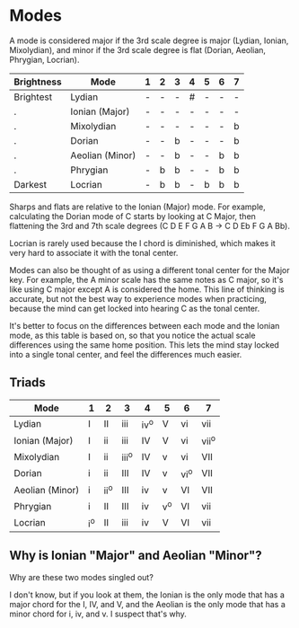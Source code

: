 Modes
=====

A mode is considered major if the 3rd scale degree is major (Lydian, Ionian, Mixolydian), and minor
if the 3rd scale degree is flat (Dorian, Aeolian, Phrygian, Locrian).

| Brightness | Mode            | 1 | 2 | 3 | 4 | 5 | 6 | 7 |
|------------|-----------------|:-:|:-:|:-:|:-:|:-:|:-:|:-:|
| Brightest  | Lydian          | - | - | - | # | - | - | - |
| .          | Ionian (Major)  | - | - | - | - | - | - | - |
| .          | Mixolydian      | - | - | - | - | - | - | b |
| .          | Dorian          | - | - | b | - | - | - | b |
| .          | Aeolian (Minor) | - | - | b | - | - | b | b |
| .          | Phrygian        | - | b | b | - | - | b | b |
| Darkest    | Locrian         | - | b | b | - | b | b | b |

Sharps and flats are relative to the Ionian (Major) mode.  For example, calculating the Dorian mode
of C starts by looking at C Major, then flattening the 3rd and 7th scale degrees (C D E F G A B
&rarr; C D Eb F G A Bb).

Locrian is rarely used because the I chord is diminished, which makes it very hard to associate it
with the tonal center.

Modes can also be thought of as using a different tonal center for the Major key.  For example, the
A minor scale has the same notes as C major, so it's like using C major except A is considered the
home.  This line of thinking is accurate, but not the best way to experience modes when practicing,
because the mind can get locked into hearing C as the tonal center.

It's better to focus on the differences between each mode and the Ionian mode, as this table is
based on, so that you notice the actual scale differences using the same home position.  This lets
the mind stay locked into a single tonal center, and feel the differences much easier.

Triads
------

| Mode            | 1             | 2              | 3               | 4              | 5             | 6              | 7               |
|-----------------|---------------|----------------|-----------------|----------------|---------------|----------------|-----------------|
| Lydian          | I             | II             | iii             | iv<sup>o</sup> | V             | vi             | vii             |
| Ionian (Major)  | I             | ii             | iii             | IV             | V             | vi             | vii<sup>o</sup> |
| Mixolydian      | I             | ii             | iii<sup>o</sup> | IV             | v             | vi             | VII             |
| Dorian          | i             | ii             | III             | IV             | v             | vi<sup>o</sup> | VII             |
| Aeolian (Minor) | i             | ii<sup>o</sup> | III             | iv             | v             | VI             | VII             |
| Phrygian        | i             | II             | III             | iv             | v<sup>o</sup> | VI             | vii             |
| Locrian         | i<sup>o</sup> | II             | iii             | iv             | V             | VI             | vii             |

Why is Ionian "Major" and Aeolian "Minor"?
------------------------------------------

Why are these two modes singled out?

I don't know, but if you look at them, the Ionian is the only mode that has a major chord for the
I, IV, and V, and the Aeolian is the only mode that has a minor chord for i, iv, and v.  I suspect
that's why.
